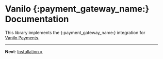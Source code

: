 # Vanilo {:payment_gateway_name:} Documentation

This library implements the {:payment_gateway_name:} integration for
[Vanilo Payments](https://vanilo.io/docs/master/payments).

---

**Next**: [Installation &raquo;](installation.md)
